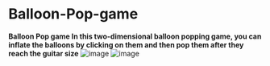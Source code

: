 # Balloon-Pop-game
**Balloon Pop game
In this two-dimensional balloon popping game, you can inflate the balloons by clicking on them and then pop them after they reach the guitar size**
![image](https://github.com/user-attachments/assets/3f1c50ea-8ac3-438d-bd1b-a550e4231aa9)
![image](https://github.com/user-attachments/assets/c319c5a7-232c-4e69-8ac4-89f5727e4bc1)
